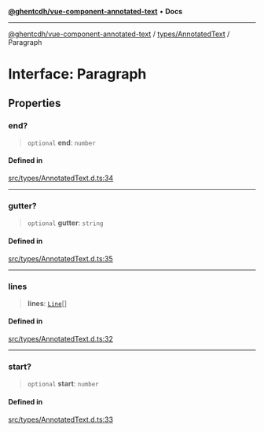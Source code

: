 [**@ghentcdh/vue-component-annotated-text**](../../../README.md) • **Docs**

***

[@ghentcdh/vue-component-annotated-text](../../../modules.md) / [types/AnnotatedText](../README.md) / Paragraph

# Interface: Paragraph

## Properties

### end?

> `optional` **end**: `number`

#### Defined in

[src/types/AnnotatedText.d.ts:34](https://github.com/GhentCDH/vue_component_annotated_text/blob/c145d8d49d379abea35b82d25bbbe7087d48b21f/src/types/AnnotatedText.d.ts#L34)

***

### gutter?

> `optional` **gutter**: `string`

#### Defined in

[src/types/AnnotatedText.d.ts:35](https://github.com/GhentCDH/vue_component_annotated_text/blob/c145d8d49d379abea35b82d25bbbe7087d48b21f/src/types/AnnotatedText.d.ts#L35)

***

### lines

> **lines**: [`Line`](Line.md)[]

#### Defined in

[src/types/AnnotatedText.d.ts:32](https://github.com/GhentCDH/vue_component_annotated_text/blob/c145d8d49d379abea35b82d25bbbe7087d48b21f/src/types/AnnotatedText.d.ts#L32)

***

### start?

> `optional` **start**: `number`

#### Defined in

[src/types/AnnotatedText.d.ts:33](https://github.com/GhentCDH/vue_component_annotated_text/blob/c145d8d49d379abea35b82d25bbbe7087d48b21f/src/types/AnnotatedText.d.ts#L33)
